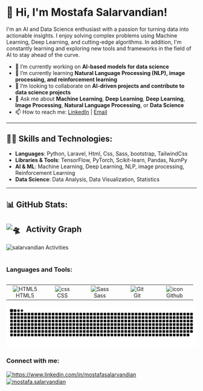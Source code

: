# 👋 Hi, I'm Mostafa Salarvandian!
I'm an AI and Data Science enthusiast with a passion for turning data into actionable insights. I enjoy solving complex problems using Machine Learning, Deep Learning, and cutting-edge algorithms. In addition, I'm constantly learning and exploring new tools and frameworks in the field of AI to stay ahead of the curve.

- 🔭 I’m currently working on **AI-based models for data science**
- 🌱 I’m currently learning **Natural Language Processing (NLP), image processing, and reinforcement learning**
- 👯 I’m looking to collaborate on **AI-driven projects and contribute to data science projects**
- 💬 Ask me about **Machine Learning**, **Deep Learning**, **Deep Learning**, **Image Processing**, **Natural Language Processing**, or **Data Science**
- 📫 How to reach me: [LinkedIn](https://linkedin.com/in/mostafasalarvandian) | [Email](mailto:msalarvand1990@gmail.com)

---

## 🧑‍💻 Skills and Technologies:
- **Languages**: Python, Laravel, Html, Css, Sass, bootstrap, TailwindCss
- **Libraries & Tools**: TensorFlow, PyTorch, Scikit-learn, Pandas, NumPy
- **AI & ML**: Machine Learning, Deep Learning, NLP, image processing, Reinforcement Learning
- **Data Science**: Data Analysis, Data Visualization, Statistics

---

## 📊 GitHub Stats:
<h2 align="left"> <img src="https://fonts.gstatic.com/s/e/notoemoji/latest/1f6f8/512.gif" alt="🛸" width="60" > &nbsp; Activity Graph </h2>
<img align="center" src="https://github-readme-activity-graph.vercel.app/graph?username=salarvandian&theme=one-dark" alt="salarvandian Activities"/>

<br/>
<br/>




<h3 align="left">Languages and Tools:</h3>

<div style="display: flex; align-items: flex-start; align: center">
<table align="center">
  <tr>
    <td align="center"  width="85">
        <img src="https://skillicons.dev/icons?i=html" width="48" height="48" alt="HTML5" />
      <br>HTML5
    </td>
    <td align="center" width="85">
        <img src="https://skillicons.dev/icons?i=css" width="48" height="48" alt="css" />
      <br>CSS
    </td>
                  <td align="center" width="85">
        <img src="https://techstack-generator.vercel.app/sass-icon.svg" width="48" height="48" alt="Sass" />
      <br>Sass
    </td>
        <td align="center" width="85"> 
        <img src="https://user-images.githubusercontent.com/25181517/192108372-f71d70ac-7ae6-4c0d-8395-51d8870c2ef0.png" width="48" height="48" alt="Git" />
      <br>Git
    </td>
        <td align="center" width="85">
        <img src="https://techstack-generator.vercel.app/github-icon.svg" alt="icon" width="48" height="48" />
      <br>Github
    </td>
 </tr>
</table>
</div>






<img src="https://github.com/Platane/snk/raw/output/github-contribution-grid-snake.svg" alt="e" style="max-width: 100%;">


<h3 align="left">Connect with me:</h3>
<p align="left">
<a href="https://www.linkedin.com/in/mostafasalarvandian" target="blank"><img align="center" src="https://raw.githubusercontent.com/rahuldkjain/github-profile-readme-generator/master/src/images/icons/Social/linked-in-alt.svg" alt="https://www.linkedin.com/in/mostafasalarvandian" height="30" width="40" /></a>
<a href="https://instagram.com/mostafa.salarvandian" target="blank"><img align="center" src="https://raw.githubusercontent.com/rahuldkjain/github-profile-readme-generator/master/src/images/icons/Social/instagram.svg" alt="mostafa.salarvandian" height="30" width="40" /></a>
